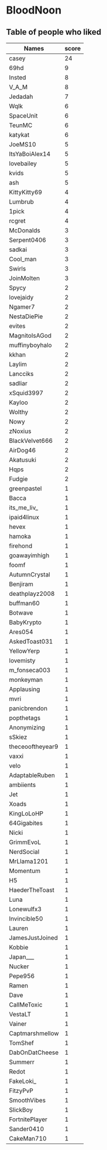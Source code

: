 # BloodNoon
## Table of people who liked
Names | score
--- | ---
casey | 24
69hd | 9
Insted | 8
V_A_M | 8
Jedadah | 7
Wqlk | 6
SpaceUnit | 6
TeunMC | 6
katykat | 6
JoeMS10 | 5
ItsYaBoiAlex14 | 5
lovebailey | 5
kvids | 5
ash | 5
KittyKitty69 | 4
Lumbrub | 4
1pick | 4
rcgret | 4
McDonalds | 3
Serpent0406 | 3
sadkai | 3
Cool_man | 3
Swirls | 3
JoinMolten | 3
Spycy | 2
lovejaidy | 2
Ngamer7 | 2
NestaDiePie | 2
evites | 2
MagnitoIsAGod | 2
muffinyboyhalo | 2
kkhan | 2
Laylim | 2
Lancciks | 2
sadliar | 2
xSquid3997 | 2
Kayloo | 2
Wolthy | 2
Nowy | 2
zNoxius | 2
BlackVelvet666 | 2
AirDog46 | 2
Akatusuki | 2
Hqps | 2
Fudgie | 2
greenpastel | 1
Bacca | 1
its_me_liv_ | 1
ipaid4linux | 1
hevex | 1
hamoka | 1
firehond | 1
goawayimhigh | 1
foomf | 1
AutumnCrystal | 1
Benjiram | 1
deathplayz2008 | 1
buffman60 | 1
Botwave | 1
BabyKrypto | 1
Ares054 | 1
AskedToast031 | 1
YellowYerp | 1
lovemisty | 1
m_fonseca003 | 1
monkeyman | 1
Applausing | 1
mvri | 1
panicbrendon | 1
popthetags | 1
Anonymizing | 1
sSkiez | 1
theceooftheyear9 | 1
vaxxi | 1
velo | 1
AdaptableRuben | 1
ambiients | 1
Jet | 1
Xoads | 1
KingLoLoHP | 1
64Gigabites | 1
Nicki | 1
GrimmEvoL | 1
NerdSocial | 1
MrLlama1201 | 1
Momentum | 1
H5 | 1
HaederTheToast | 1
Luna | 1
Lonewulfx3 | 1
Invincible50 | 1
Lauren | 1
JamesJustJoined | 1
Kobbie | 1
Japan___ | 1
Nucker | 1
Pepe956 | 1
Ramen | 1
Dave | 1
CallMeToxic | 1
VestaLT | 1
Vainer | 1
Captmarshmellow | 1
TomShef | 1
DabOnDatCheese | 1
Summerr | 1
Redot | 1
FakeLoki_ | 1
FitzyPvP | 1
SmoothVibes | 1
SlickBoy | 1
FortnitePlayer | 1
Sander0410 | 1
CakeMan710 | 1
